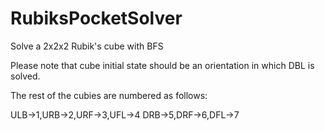 RubiksPocketSolver
==================

Solve a 2x2x2 Rubik's cube with BFS

Please note that cube initial state should be an orientation
in which DBL is solved.

The rest of the cubies are numbered as follows:


ULB->1,URB->2,URF->3,UFL->4
DRB->5,DRF->6,DFL->7
